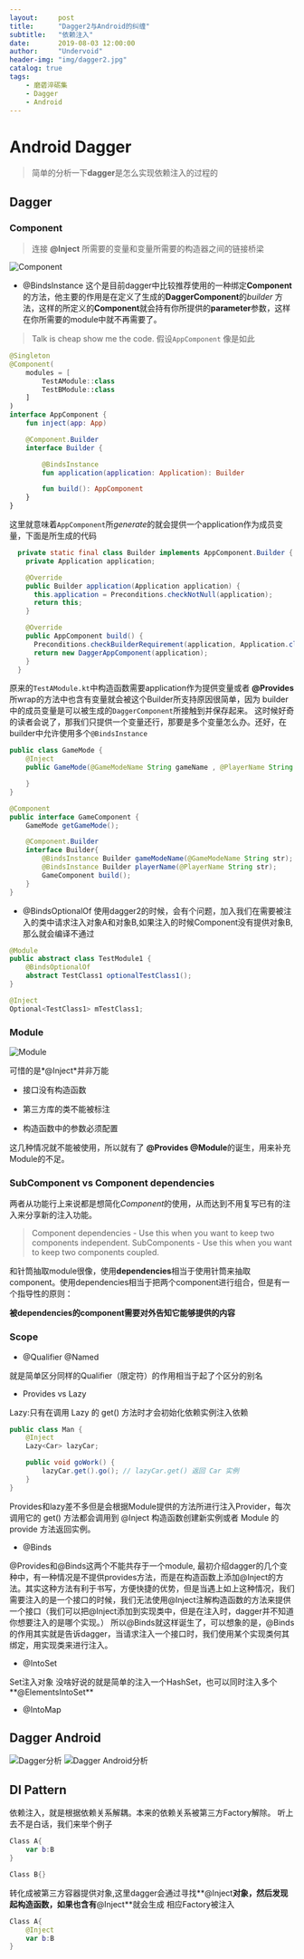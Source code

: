 ```yaml
---
layout:     post
title:      "Dagger2与Android的纠缠"
subtitle:   "依赖注入"
date:       2019-08-03 12:00:00
author:     "Undervoid"
header-img: "img/dagger2.jpg"
catalog: true
tags:
    - 磨砻淬砺集
    - Dagger
    - Android
---
```



# Android Dagger
> 简单的分析一下**dagger**是怎么实现依赖注入的过程的

## Dagger

### Component 
> 连接 **@Inject** 所需要的变量和变量所需要的构造器之间的链接桥梁

![Component](https://raw.githubusercontent.com/underwindfall/blogAssets/master/blog/dagger/component.png)
- @BindsInstance
这个是目前dagger中比较推荐使用的一种绑定**Component**的方法，他主要的作用是在定义了生成的**DaggerComponent**的*builder*
方法，这样的所定义的**Component**就会持有你所提供的**parameter**参数，这样在你所需要的module中就不再需要了。

>Talk is cheap show me the code.
假设`AppComponent` 像是如此

```kotlin
@Singleton
@Component(
    modules = [
        TestAModule::class
        TestBModule::class
    ]
)
interface AppComponent {
    fun inject(app: App)

    @Component.Builder
    interface Builder {

        @BindsInstance
        fun application(application: Application): Builder

        fun build(): AppComponent
    }
}
```
这里就意味着`AppComponent`所*generate*的就会提供一个application作为成员变量，下面是所生成的代码

```java
  private static final class Builder implements AppComponent.Builder {
    private Application application;

    @Override
    public Builder application(Application application) {
      this.application = Preconditions.checkNotNull(application);
      return this;
    }

    @Override
    public AppComponent build() {
      Preconditions.checkBuilderRequirement(application, Application.class);
      return new DaggerAppComponent(application);
    }
  }
```
原来的`TestAModule.kt`中构造函数需要application作为提供变量或者 **@Provides** 所wrap的方法中也含有变量就会被这个Builder所支持原因很简单，因为
builder中的成员变量是可以被生成的`DaggerComponent`所接触到并保存起来。
这时候好奇的读者会说了，那我们只提供一个变量还行，那要是多个变量怎么办。还好，在builder中允许使用多个`@BindsInstance`

```java
public class GameMode {
    @Inject
    public GameMode(@GameModeName String gameName , @PlayerName String playerName){

    }
}

@Component
public interface GameComponent {
    GameMode getGameMode();

    @Component.Builder
    interface Builder{
        @BindsInstance Builder gameModeName(@GameModeName String str);
        @BindsInstance Builder playerName(@PlayerName String str);
        GameComponent build();
    }
}
```

- @BindsOptionalOf
 使用dagger2的时候，会有个问题，加入我们在需要被注入的类中请求注入对象A和对象B,如果注入的时候Component没有提供对象B,那么就会编译不通过

```java
@Module
public abstract class TestModule1 {
    @BindsOptionalOf
    abstract TestClass1 optionalTestClass1();
}

@Inject
Optional<TestClass1> mTestClass1;
```


###  Module
![Module](https://raw.githubusercontent.com/underwindfall/blogAssets/master/blog/kotlin/Module.png)

可惜的是*@Inject*并非万能

- 接口没有构造函数

- 第三方库的类不能被标注

- 构造函数中的参数必须配置

这几种情况就不能被使用，所以就有了 **@Provides @Module**的诞生，用来补充Module的不足。

###  SubComponent vs Component dependencies
两者从功能行上来说都是想简化*Component*的使用，从而达到不用复写已有的注入来分享新的注入功能。

>Component dependencies - Use this when you want to keep two components independent.
SubComponents - Use this when you want to keep two components coupled.

和针筒抽取module很像，使用**dependencies**相当于使用针筒来抽取component。使用dependencies相当于把两个component进行组合，但是有一个指导性的原则：

**被dependencies的component需要对外告知它能够提供的内容**

### Scope

- @Qualifier @Named

就是简单区分同样的Qualifier（限定符）的作用相当于起了个区分的别名

- Provides vs Lazy

Lazy:只有在调用 Lazy<T> 的 get() 方法时才会初始化依赖实例注入依赖
```java
public class Man {
    @Inject
    Lazy<Car> lazyCar;

    public void goWork() {
        lazyCar.get().go(); // lazyCar.get() 返回 Car 实例
    }
}
```
Provides和lazy差不多但是会根据Module提供的方法所进行注入Provider<T>，每次调用它的 get() 方法都会调用到 @Inject 构造函数创建新实例或者 Module 的 provide 方法返回实例。

- @Binds

@Provides和@Binds这两个不能共存于一个module,
最初介绍dagger的几个变种中，有一种情况是不提供provides方法，而是在构造函数上添加@Inject的方法。其实这种方法有利于书写，方便快捷的优势，但是当遇上如上这种情况，我们需要注入的是一个接口的时候，我们无法使用@Inject注解构造函数的方法来提供一个接口（我们可以把@Inject添加到实现类中，但是在注入时，dagger并不知道你想要注入的是哪个实现。）
所以@Binds就这样诞生了，可以想象的是，@Binds的作用其实就是告诉dagger，当请求注入一个接口时，我们使用某个实现类何其绑定，用实现类来进行注入。

- @IntoSet

Set注入对象 没啥好说的就是简单的注入一个HashSet，也可以同时注入多个**@ElementsIntoSet**

- @IntoMap

## Dagger Android

![Dagger分析](https://raw.githubusercontent.com/underwindfall/blogAssets/master/blog/dagger/Dagger.png)
![Dagger Android分析](https://raw.githubusercontent.com/underwindfall/blogAssets/master/blog/dagger/Dagger%20Android.png)

## DI Pattern
依赖注入，就是根据依赖关系解耦。本来的依赖关系被第三方Factory解除。
听上去不是白话，我们来举个例子

```kotlin
Class A{
    var b:B
}

Class B{}
```

转化成被第三方容器提供对象,这里dagger会通过寻找**@Inject**对象，然后发现起构造函数，如果也含有**@Inject**就会生成
相应Factory被注入

```kotlin
Class A{
    @Inject
    var b:B
}
```



